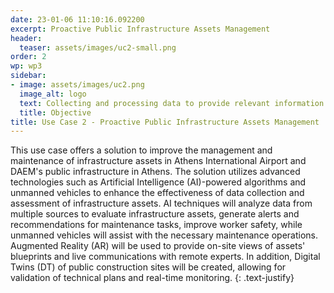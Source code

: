 ```yaml
---
date: 23-01-06 11:10:16.092200
excerpt: Proactive Public Infrastructure Assets Management
header:
  teaser: assets/images/uc2-small.png
order: 2
wp: wp3
sidebar:
- image: assets/images/uc2.png
  image_alt: logo
  text: Collecting and processing data to provide relevant information about condition of public infrastracture, allowing proactive assets management.
  title: Objective
title: Use Case 2 - Proactive Public Infrastructure Assets Management
---
```

This use case offers a solution to improve the management and maintenance of infrastructure assets in Athens International Airport and DAEM's public infrastructure in Athens. The solution utilizes advanced technologies such as Artificial Intelligence (AI)-powered algorithms and unmanned vehicles to enhance the effectiveness of data collection and assessment of infrastructure assets. AI techniques will analyze data from multiple sources to evaluate infrastructure assets, generate alerts and recommendations for maintenance tasks, improve worker safety, while unmanned vehicles will assist with the necessary maintenance operations. Augmented Reality (AR) will be used to provide on-site views of assets' blueprints and live communications with remote experts. In addition, Digital Twins (DT) of public construction sites will be created, allowing for validation of technical plans and real-time monitoring.
{: .text-justify}
